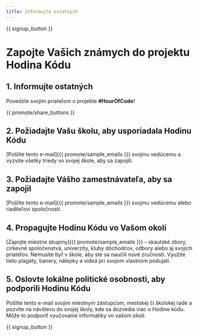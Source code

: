 ```yaml
---
title: Informujte ostatných
---
```


{{ signup_button }}

# Zapojte Vašich známych do projektu Hodina Kódu

## 1. Informujte ostatných

Povedzte svojim priateľom o projekte **#HourOfCode**!

{{ promote/share_buttons }}

## 2. Požiadajte Vašu školu, aby usporiadala Hodinu Kódu

[Pošlite tento e-mail]({{ promote/sample_emails }}) svojmu vedúcemu a vyzvite všetky triedy vo svojej škole, aby sa zapojili.

## 3. Požiadajte Vášho zamestnávateľa, aby sa zapojil

[Pošlite tento e-mail]({{ promote/sample_emails }}) svojmu vedúcemu alebo riaditeľovi spoločnosti.

## 4. Propagujte Hodinu Kódu vo Vašom okolí

[Zapojte miestne skupiny]({{ promote/sample_emails }}) – skautské zbory, cirkevné spoločenstvá, univerzity, kluby dôchodcov, odbory alebo aj svojich priateľov. Nemusíte byť v škole, aby ste sa naučili nové zručnosti. Využite tieto plagáty, banery, nálepky a videá pri svojom vlastnom podujatí.

## 5. Oslovte lokálne politické osobnosti, aby podporili Hodinu Kódu

Pošlite tento e-mail svojim miestnym zástupcom, mestskej či školskej rade a pozvite na návštevu do svojej školy, kde sa dozvedia viac o Hodine kódu. Môže to podporiť vyučovanie informatiky vo vašom okolí.

{{ signup_button }}